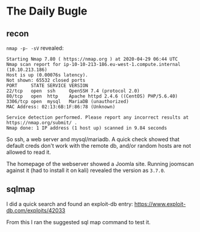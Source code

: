 # The Daily Bugle

## recon

`nmap -p- -sV` revealed:

```
Starting Nmap 7.80 ( https://nmap.org ) at 2020-04-29 06:44 UTC
Nmap scan report for ip-10-10-213-186.eu-west-1.compute.internal (10.10.213.186)
Host is up (0.00076s latency).
Not shown: 65532 closed ports
PORT     STATE SERVICE VERSION
22/tcp   open  ssh     OpenSSH 7.4 (protocol 2.0)
80/tcp   open  http    Apache httpd 2.4.6 ((CentOS) PHP/5.6.40)
3306/tcp open  mysql   MariaDB (unauthorized)
MAC Address: 02:13:6B:1F:86:78 (Unknown)

Service detection performed. Please report any incorrect results at https://nmap.org/submit/ .
Nmap done: 1 IP address (1 host up) scanned in 9.84 seconds
```

So ssh, a web server and mysql/mariadb. A quick check showed that default creds don't work with the remote db, and/or random hosts are not allowed to read it.

The homepage of the webserver showed a Joomla site. Running joomscan against it (had to install it on kali) revealed the version as `3.7.0`.

## sqlmap

I did a quick search and found an exploit-db entry: https://www.exploit-db.com/exploits/42033

From this I ran the suggested sql map command to test it.